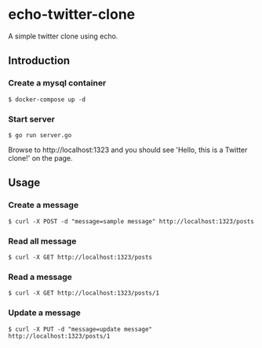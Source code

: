 # echo-twitter-clone
A simple twitter clone using echo.

## Introduction
### Create a mysql container
```
$ docker-compose up -d
```

### Start server
```
$ go run server.go
```
Browse to http://localhost:1323 and you should see 'Hello, this is a Twitter clone!' on the page.

## Usage
### Create a message
```
$ curl -X POST -d "message=sample message" http://localhost:1323/posts
```

### Read all message
```
$ curl -X GET http://localhost:1323/posts
```

### Read a message
```
$ curl -X GET http://localhost:1323/posts/1
```

### Update a message
```
$ curl -X PUT -d "message=update message" http://localhost:1323/posts/1
```